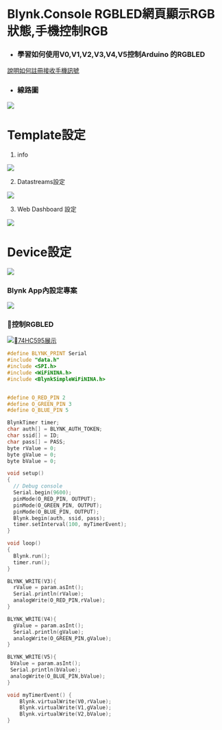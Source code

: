 # Blynk.Console RGBLED網頁顯示RGB狀態,手機控制RGB
- ### 學習如何使用V0,V1,V2,V3,V4,V5控制Arduino 的RGBLED
[說明如何註冊接收手機訊號](https://docs.blynk.io/en/getting-started/using-virtual-pins-to-control-physical-devices#the-blynk_write-vpin-function)

- ### 線路圖

![](RGBLED_bb.png)

# Template設定
1. info 

![](pic1.png)

2. Datastreams設定

![](pic2.png)

3. Web Dashboard 設定

![](pic3.png)

# Device設定

![](pic4.png)

### Blynk App內設定專案
![](pic5.jpeg)

### 控制RGBLED
[![74HC595展示](https://img.youtube.com/vi/_nGFADE27_Y/1.jpg)](https://youtu.be/_nGFADE27_Y)


```C++
#define BLYNK_PRINT Serial
#include "data.h"
#include <SPI.h>
#include <WiFiNINA.h>
#include <BlynkSimpleWiFiNINA.h>


#define O_RED_PIN 2
#define O_GREEN_PIN 3
#define O_BLUE_PIN 5

BlynkTimer timer;
char auth[] = BLYNK_AUTH_TOKEN;
char ssid[] = ID;
char pass[] = PASS;
byte rValue = 0;
byte gValue = 0;
byte bValue = 0;

void setup()
{
  // Debug console
  Serial.begin(9600);
  pinMode(O_RED_PIN, OUTPUT);
  pinMode(O_GREEN_PIN, OUTPUT);
  pinMode(O_BLUE_PIN, OUTPUT);  
  Blynk.begin(auth, ssid, pass);
  timer.setInterval(100, myTimerEvent); 
}

void loop()
{
  Blynk.run();
  timer.run();
}

BLYNK_WRITE(V3){
  rValue = param.asInt();
  Serial.println(rValue);
  analogWrite(O_RED_PIN,rValue);
}

BLYNK_WRITE(V4){
  gValue = param.asInt();
  Serial.println(gValue);
  analogWrite(O_GREEN_PIN,gValue);
}

BLYNK_WRITE(V5){
 bValue = param.asInt();
 Serial.println(bValue);
 analogWrite(O_BLUE_PIN,bValue);
}

void myTimerEvent() {    
    Blynk.virtualWrite(V0,rValue);   
    Blynk.virtualWrite(V1,gValue);
    Blynk.virtualWrite(V2,bValue);  
}
```


